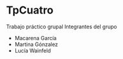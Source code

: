 # TpCuatro
Trabajo práctico grupal
Integrantes del grupo
- Macarena García
- Martina Gónzalez
- Lucía Wainfeld
